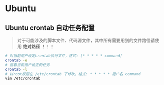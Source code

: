 # Ubuntu

## Ubuntu crontab 自动任务配置

> 对于可能涉及的脚本文件、代码源文件，其中所有需要用到的文件路径请使用 **绝对路径** ！！！

```bash
# 对当前用户设定crontab执行文件，格式: [* * * * * command]
crontab -e
# 查看当前用户设定的任务
crontab -l
# 以root权限在 /etc/crontab 下修改，格式: * * * * * 用户名 command
vim /etc/crontab
```


